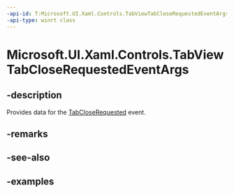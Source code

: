 ```yaml
---
-api-id: T:Microsoft.UI.Xaml.Controls.TabViewTabCloseRequestedEventArgs
-api-type: winrt class
---
```


# Microsoft.UI.Xaml.Controls.TabViewTabCloseRequestedEventArgs

<!--
public sealed class TabViewTabCloseRequestedEventArgs
-->

## -description

Provides data for the [TabCloseRequested](tabviewitem_closerequested.md) event.

## -remarks

## -see-also

## -examples

